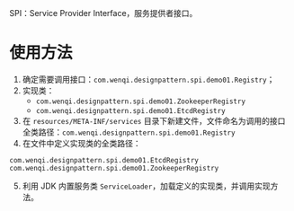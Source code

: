 SPI：Service Provider Interface，服务提供者接口。

# 使用方法

1. 确定需要调用接口：`com.wenqi.designpattern.spi.demo01.Registry`；
2. 实现类：
   - `com.wenqi.designpattern.spi.demo01.ZookeeperRegistry`
   - `com.wenqi.designpattern.spi.demo01.EtcdRegistry`
3. 在 `resources/META-INF/services` 目录下新建文件，文件命名为调用的接口全类路径：`com.wenqi.designpattern.spi.demo01.Registry`
4. 在文件中定义实现类的全类路径：

```
com.wenqi.designpattern.spi.demo01.EtcdRegistry
com.wenqi.designpattern.spi.demo01.ZookeeperRegistry
```

5. 利用 JDK 内置服务类 `ServiceLoader`，加载定义的实现类，并调用实现方法。